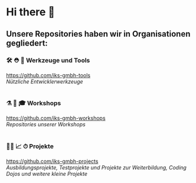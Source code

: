 # Hi there 👋
  
  
## Unsere Repositories haben wir in Organisationen gegliedert:
### 🛠 ⛑ 📏 Werkzeuge und Tools
https://github.com/iks-gmbh-tools  
_Nützliche Entwicklerwerkzeuge_
#
### ⚗️ 📝 🎓 Workshops
https://github.com/iks-gmbh-workshops  
_Repositories unserer Workshops_
#
### 👩‍💻 📈 ⏱ Projekte
https://github.com/iks-gmbh-projects  
_Ausbildungsprojekte, Testprojekte und Projekte zur Weiterbildung, Coding Dojos und weitere kleine Projekte_
